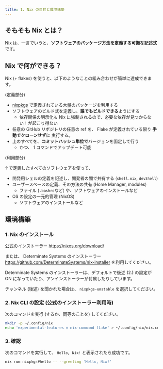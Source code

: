 ```yaml
---
title: 1. Nix の目的と環境構築
---
```


## そもそも Nix とは？

Nix は、一言でいうと、**ソフトウェアのパッケージ方法を定義する可搬な記述式**です。

## Nix で何ができる？

Nix (+ flakes) を使うと、以下のようなことの組み合わせが簡単に達成できます。

(定義部分)

- [nixpkgs](https://search.nixos.org) で定義されている大量のパッケージを利用する
- ソフトウェアのビルド式を定義し、**誰でもビルドできる**ようにする
  - 依存関係の明示化も Nix に強制されるので、必要な依存が見つからない！が起こり得ない
- 任意の GitHub リポジトリの任意の ref を、 Flake が定義されている限り **手動でクローンせずに** 実行する。
- 上のすべてを、**コミットハッシュ単位で**バージョンを固定して行う
  - かつ、 1 コマンドでアップデート可能

(利用部分)

↑で定義したすべてのソフトウェアを使って、

- 開発用シェルの定義を記述し、開発者の間で共有する (`shell.nix`, `devShell`)
- ユーザースペースの定義、その方法の共有 (Home Manager, modules)
  - ファイル (`.bashrc`など) や、ソフトウェアのインストールなど
- OS の設定の一元的管理 (NixOS)
  - ソフトウェアのインストールなど

## 環境構築

### 1. Nix のインストール

公式のインストーラー <https://nixos.org/download/>

または、 Determinate Systems のインストーラー <https://github.com/DeterminateSystems/nix-installer>
を利用してください。

Determinate Systems のインストーラーは、デフォルトで後述 (2.) の設定が ON になっていたり、アンインストーラーが付属したりしています。

チャンネル (後述) を聞かれた場合は、 `nixpkgs-unstable` を選択してください。

### 2. Nix CLI の設定 (公式のインストーラー利用時)

次のコマンドを実行 (するか、同等のことを) してください。
```sh
mkdir -p ~/.config/nix
echo 'experimental-features = nix-command flake' > ~/.config/nix/nix.conf
```

### 3. 確認

次のコマンドを実行して、 `Hello, Nix!` と表示されたら成功です。
```sh
nix run nixpkgs#hello -- --greeting 'Hello, Nix!'
```

